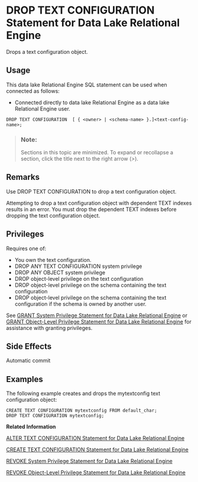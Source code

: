 <!-- loioa602fed184f210158da897dd360ecfd0 -->

# DROP TEXT CONFIGURATION Statement for Data Lake Relational Engine

Drops a text configuration object.



<a name="loioa602fed184f210158da897dd360ecfd0__section_ovp_dvr_znb"/>

## Usage

This data lake Relational Engine SQL statement can be used when connected as follows:

-   Connected directly to data lake Relational Engine as a data lake Relational Engine user.



```
DROP TEXT CONFIGURATION  [ { <owner> | <schema-name> }.]<text-config-name>;
```



> ### Note:  
> Sections in this topic are minimized. To expand or recollapse a section, click the title next to the right arrow \(*\>*\).



<a name="loioa602fed184f210158da897dd360ecfd0__IQ_Usage"/>

## Remarks

Use DROP TEXT CONFIGURATION to drop a text configuration object.

Attempting to drop a text configuration object with dependent TEXT indexes results in an error. You must drop the dependent TEXT indexes before dropping the text configuration object.



<a name="loioa602fed184f210158da897dd360ecfd0__IQ_Permissions"/>

## Privileges

Requires one of:

-   You own the text configuration.
-   DROP ANY TEXT CONFIGURATION system privilege
-   DROP ANY OBJECT system privilege
-   DROP object-level privilege on the text configuration
-   DROP object-level privilege on the schema containing the text configuration
-   DROP object-level privilege on the schema containing the text configuration if the schema is owned by another user.

See [GRANT System Privilege Statement for Data Lake Relational Engine](grant-system-privilege-statement-for-data-lake-relational-engine-a3dfcb0.md) or [GRANT Object-Level Privilege Statement for Data Lake Relational Engine](grant-object-level-privilege-statement-for-data-lake-relational-engine-a3e154f.md) for assistance with granting privileges.



<a name="loioa602fed184f210158da897dd360ecfd0__IQ_Side_Effects"/>

## Side Effects

Automatic commit



<a name="loioa602fed184f210158da897dd360ecfd0__IQ_Examples"/>

## Examples

The following example creates and drops the mytextconfig text configuration object:

```
CREATE TEXT CONFIGURATION mytextconfig FROM default_char;
DROP TEXT CONFIGURATION mytextconfig;
```

**Related Information**  


[ALTER TEXT CONFIGURATION Statement for Data Lake Relational Engine](alter-text-configuration-statement-for-data-lake-relational-engine-a602402.md "Alters a text configuration object.")

[CREATE TEXT CONFIGURATION Statement for Data Lake Relational Engine](create-text-configuration-statement-for-data-lake-relational-engine-a602a06.md "Creates a text configuration object using another text configuration object as a template.")

[REVOKE System Privilege Statement for Data Lake Relational Engine](revoke-system-privilege-statement-for-data-lake-relational-engine-a3eadda.md "Removes specific system privileges from specific users and the right to administer the privilege.")

[REVOKE Object-Level Privilege Statement for Data Lake Relational Engine](revoke-object-level-privilege-statement-for-data-lake-relational-engine-a3e7af2.md "Removes object-level privileges that were given using the GRANT statement.")

